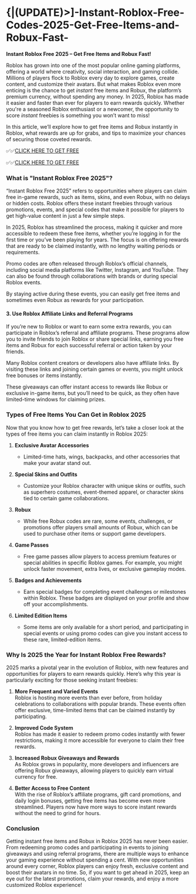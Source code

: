 # {\|(UPDATE)>]-Instant-Roblox-Free-Codes-2025-Get-Free-Items-and-Robux-Fast-

**Instant Roblox Free 2025 – Get Free Items and Robux Fast!**

Roblox has grown into one of the most popular online gaming platforms, offering a world where creativity, social interaction, and gaming collide. Millions of players flock to Roblox every day to explore games, create content, and customize their avatars. But what makes Roblox even more enticing is the chance to get *instant* free items and Robux, the platform’s premium currency, without spending any money. In 2025, Roblox has made it easier and faster than ever for players to earn rewards quickly. Whether you're a seasoned Roblox enthusiast or a newcomer, the opportunity to score *instant* freebies is something you won’t want to miss!

In this article, we’ll explore how to get free items and Robux instantly in Roblox, what rewards are up for grabs, and tips to maximize your chances of securing those coveted rewards.

✅✅[CLICK HERE TO GET FREE](https://tinyurl.com/f5a9kmyc)

✅✅[CLICK HERE TO GET FREE](https://tinyurl.com/f5a9kmyc)

### What is "Instant Roblox Free 2025"?

“Instant Roblox Free 2025” refers to opportunities where players can claim free in-game rewards, such as items, skins, and even Robux, with no delays or hidden costs. Roblox offers these instant freebies through various promotions, events, and special codes that make it possible for players to get high-value content in just a few simple steps.

In 2025, Roblox has streamlined the process, making it quicker and more accessible to redeem these free items, whether you’re logging in for the first time or you’ve been playing for years. The focus is on offering rewards that are ready to be claimed instantly, with no lengthy waiting periods or requirements.

Promo codes are often released through Roblox’s official channels, including social media platforms like Twitter, Instagram, and YouTube. They can also be found through collaborations with brands or during special Roblox events.

By staying active during these events, you can easily get free items and sometimes even Robux as rewards for your participation.

#### 3. **Use Roblox Affiliate Links and Referral Programs**
If you’re new to Roblox or want to earn some extra rewards, you can participate in Roblox’s referral and affiliate programs. These programs allow you to invite friends to join Roblox or share special links, earning you free items and Robux for each successful referral or action taken by your friends.

Many Roblox content creators or developers also have affiliate links. By visiting these links and joining certain games or events, you might unlock free bonuses or items instantly.


These giveaways can offer instant access to rewards like Robux or exclusive in-game items, but you’ll need to be quick, as they often have limited-time windows for claiming prizes.

### Types of Free Items You Can Get in Roblox 2025

Now that you know how to get free rewards, let’s take a closer look at the types of free items you can claim instantly in Roblox 2025:

1. **Exclusive Avatar Accessories**  
   - Limited-time hats, wings, backpacks, and other accessories that make your avatar stand out.

2. **Special Skins and Outfits**  
   - Customize your Roblox character with unique skins or outfits, such as superhero costumes, event-themed apparel, or character skins tied to certain game collaborations.

3. **Robux**  
   - While free Robux codes are rare, some events, challenges, or promotions offer players small amounts of Robux, which can be used to purchase other items or support game developers.

4. **Game Passes**  
   - Free game passes allow players to access premium features or special abilities in specific Roblox games. For example, you might unlock faster movement, extra lives, or exclusive gameplay modes.

5. **Badges and Achievements**  
   - Earn special badges for completing event challenges or milestones within Roblox. These badges are displayed on your profile and show off your accomplishments.

6. **Limited Edition Items**  
   - Some items are only available for a short period, and participating in special events or using promo codes can give you instant access to these rare, limited-edition items.

### Why Is 2025 the Year for Instant Roblox Free Rewards?

2025 marks a pivotal year in the evolution of Roblox, with new features and opportunities for players to earn rewards quickly. Here’s why this year is particularly exciting for those seeking instant freebies:

1. **More Frequent and Varied Events**  
   Roblox is hosting more events than ever before, from holiday celebrations to collaborations with popular brands. These events often offer exclusive, time-limited items that can be claimed instantly by participating.

2. **Improved Code System**  
   Roblox has made it easier to redeem promo codes instantly with fewer restrictions, making it more accessible for everyone to claim their free rewards.

3. **Increased Robux Giveaways and Rewards**  
   As Roblox grows in popularity, more developers and influencers are offering Robux giveaways, allowing players to quickly earn virtual currency for free.

4. **Better Access to Free Content**  
   With the rise of Roblox’s affiliate programs, gift card promotions, and daily login bonuses, getting free items has become even more streamlined. Players now have more ways to score instant rewards without the need to grind for hours.

### Conclusion

Getting instant free items and Robux in Roblox 2025 has never been easier. From redeeming promo codes and participating in events to joining giveaways and using referral programs, there are multiple ways to enhance your gaming experience without spending a cent. With new opportunities around every corner, Roblox players can enjoy fresh, exclusive content and boost their avatars in no time. So, if you want to get ahead in 2025, keep an eye out for the latest promotions, claim your rewards, and enjoy a more customized Roblox experience!
